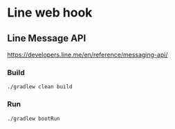 # Line web hook 
## Line Message API
https://developers.line.me/en/reference/messaging-api/

### Build
```
./gradlew clean build
```
### Run
```
./gradlew bootRun
```